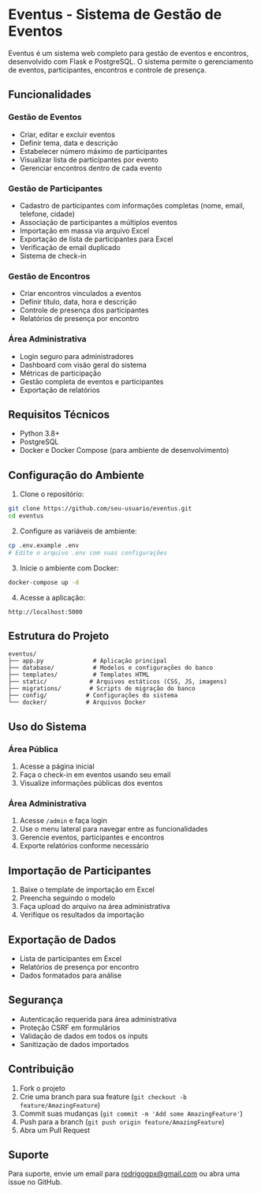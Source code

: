 # Eventus - Sistema de Gestão de Eventos

Eventus é um sistema web completo para gestão de eventos e encontros, desenvolvido com Flask e PostgreSQL. O sistema permite o gerenciamento de eventos, participantes, encontros e controle de presença.

## Funcionalidades

### Gestão de Eventos
- Criar, editar e excluir eventos
- Definir tema, data e descrição
- Estabelecer número máximo de participantes
- Visualizar lista de participantes por evento
- Gerenciar encontros dentro de cada evento

### Gestão de Participantes
- Cadastro de participantes com informações completas (nome, email, telefone, cidade)
- Associação de participantes a múltiplos eventos
- Importação em massa via arquivo Excel
- Exportação de lista de participantes para Excel
- Verificação de email duplicado
- Sistema de check-in

### Gestão de Encontros
- Criar encontros vinculados a eventos
- Definir título, data, hora e descrição
- Controle de presença dos participantes
- Relatórios de presença por encontro

### Área Administrativa
- Login seguro para administradores
- Dashboard com visão geral do sistema
- Métricas de participação
- Gestão completa de eventos e participantes
- Exportação de relatórios

## Requisitos Técnicos

- Python 3.8+
- PostgreSQL
- Docker e Docker Compose (para ambiente de desenvolvimento)

## Configuração do Ambiente

1. Clone o repositório:
```bash
git clone https://github.com/seu-usuario/eventus.git
cd eventus
```

2. Configure as variáveis de ambiente:
```bash
cp .env.example .env
# Edite o arquivo .env com suas configurações
```

3. Inicie o ambiente com Docker:
```bash
docker-compose up -d
```

4. Acesse a aplicação:
```
http://localhost:5000
```

## Estrutura do Projeto

```
eventus/
├── app.py              # Aplicação principal
├── database/           # Modelos e configurações do banco
├── templates/          # Templates HTML
├── static/            # Arquivos estáticos (CSS, JS, imagens)
├── migrations/        # Scripts de migração do banco
├── config/           # Configurações do sistema
└── docker/           # Arquivos Docker
```

## Uso do Sistema

### Área Pública
1. Acesse a página inicial
2. Faça o check-in em eventos usando seu email
3. Visualize informações públicas dos eventos

### Área Administrativa
1. Acesse `/admin` e faça login
2. Use o menu lateral para navegar entre as funcionalidades
3. Gerencie eventos, participantes e encontros
4. Exporte relatórios conforme necessário

## Importação de Participantes

1. Baixe o template de importação em Excel
2. Preencha seguindo o modelo
3. Faça upload do arquivo na área administrativa
4. Verifique os resultados da importação

## Exportação de Dados

- Lista de participantes em Excel
- Relatórios de presença por encontro
- Dados formatados para análise

## Segurança

- Autenticação requerida para área administrativa
- Proteção CSRF em formulários
- Validação de dados em todos os inputs
- Sanitização de dados importados

## Contribuição

1. Fork o projeto
2. Crie uma branch para sua feature (`git checkout -b feature/AmazingFeature`)
3. Commit suas mudanças (`git commit -m 'Add some AmazingFeature'`)
4. Push para a branch (`git push origin feature/AmazingFeature`)
5. Abra um Pull Request


## Suporte

Para suporte, envie um email para rodrigogpx@gmail.com ou abra uma issue no GitHub.
